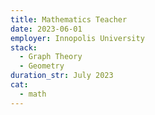 ```yaml
---
title: Mathematics Teacher
date: 2023-06-01
employer: Innopolis University
stack:
  - Graph Theory
  - Geometry
duration_str: July 2023
cat:
  - math
---
```

